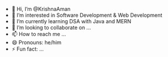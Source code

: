 - 👋 Hi, I’m @KrishnaAman
- 👀 I’m interested in Software Development & Web Development
- 🌱 I’m currently learning DSA with Java and MERN
- 💞️ I’m looking to collaborate on ...
- 📫 How to reach me ...
- 😄 Pronouns: he/him
- ⚡ Fun fact: ...


